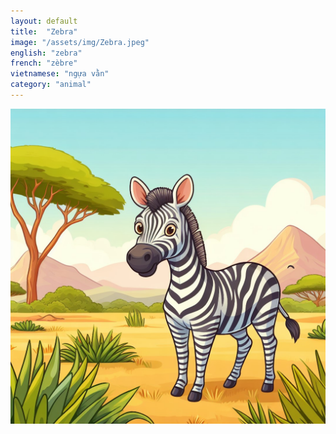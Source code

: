```yaml
---
layout: default
title:  "Zebra"
image: "/assets/img/Zebra.jpeg"
english: "zebra"
french: "zèbre"
vietnamese: "ngựa vằn"
category: "animal"
---
```


![Zebra](/assets/img/Zebra.jpeg)